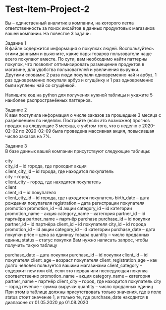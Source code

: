 # Test-Item-Project-2

Вы – единственный аналитик в компании, на которого легла ответственность за поиск инсайтов в данных продуктовых магазинов вашей компании. На повестке 3 задачи:

Задание 1  
В файле содержится информация о покупках людей.
Воспользуйтесь этими данными и выясните, какие пары товаров пользователи чаще всего покупают вместе. По сути, вам необходимо найти паттерны покупок, что позволит оптимизировать размещение продуктов в магазине, для удобства пользователей и увеличения выручки.  
Другими словами: 2 раза люди покупали одновременно чай и арбуз, 1 раз одновременно покупали арбуз и сгущёнку и 1 раз одновременно были куплены чай со сгущёнкой.  

Напишите код на python для получения нужной таблицы и укажите 5 наиболее распространённых паттернов.     

Задание 2  
К вам поступила информация о числе заказов за прошедшие 3 месяца с разрешением по неделям. Постройте (если это возможно) прогноз продаж на следующие 3 месяца, с учётом того, что в неделю с 2020-02-02 по 2020-02-09 была проведена массивная акция, повысившая число заказов на 7%.


Задание 3  
В базе данных вашей компании присутствуют следующие таблицы:  

city  
city_id – id города, где проходит акция  
client_city_id – id города, где находится покупатель  
city – город  
client_city – город, где находится покупатель  
client  
client_id – id покупателя  
client_city_id – id города, где находится покупатель
birth_date – дата рождения покупателя
registration – дата регистрации покупателя
promotion
promotion_id – id акции
category_id – id категории
promotion_name – акция
category_name – категория
partner_id – id партнёра
partner_name – партнёр
purchase
purchase_id – id покупки
partner_id – id партнёра
client_id – id покупателя
city_id – id города
promotion_id – id акции
category_id – id категории
purchase_date – дата покупки
price – цена за единицу товара
quantity – число проданных единиц
status – статус покупки
Вам нужно написать запрос, чтобы получить такую таблицу

purchase_date – дата покупки
purchase_id – id покупки
client_id – id покупателя
client_age – возраст покупателя
client_registration_age – как долго человек пользуется вашими магазинами
client_category – содержит new или old, если это первая или последующая покупка соответственно
promotion_name – акция
category_name – категория
partner_name – партнёр
client_city – город, где находится покупатель
city – город
revenue – сумма выручки
quantity – число проданных единиц
При этом в таблице должны присутствовать только значения, где в поле status стоит значение 1, и только те, где purchase_date находится в диапазоне от 01.05.2020 до 01.08.2020
